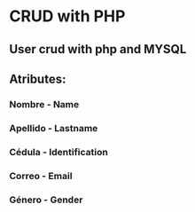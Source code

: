 # CRUD with PHP
## User crud with php and MYSQL
## Atributes:
### Nombre - Name 
### Apellido - Lastname
### Cédula - Identification
### Correo - Email
### Género - Gender
